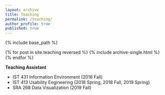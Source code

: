 ```yaml
---
layout: archive
title: Teaching
permalink: /teaching/
author_profile: true
published: true
---
```


{% include base_path %}

{% for post in site.teaching reversed %}
  {% include archive-single.html %}
{% endfor %}

**Teaching Assistant**
* IST 431 Information Environment (2016 Fall)
* IST 413 Usability Engineering (2018 Spring, 2018 Fall, 2019 Spring)
* SRA 268 Data Visualization (2019 Fall)



